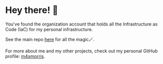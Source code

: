 # Hey there! 👋 
You've found the organization account that holds all the Infrastructure as Code (IaC) for my personal infrastructure. 

See the main repo [here](https://github.com/MorrisLAN/morrislan) for all the magic🪄.

For more about me and my other projects, check out my personal GitHub profile: [m4xmorris](https://github.com/m4xmorris).
